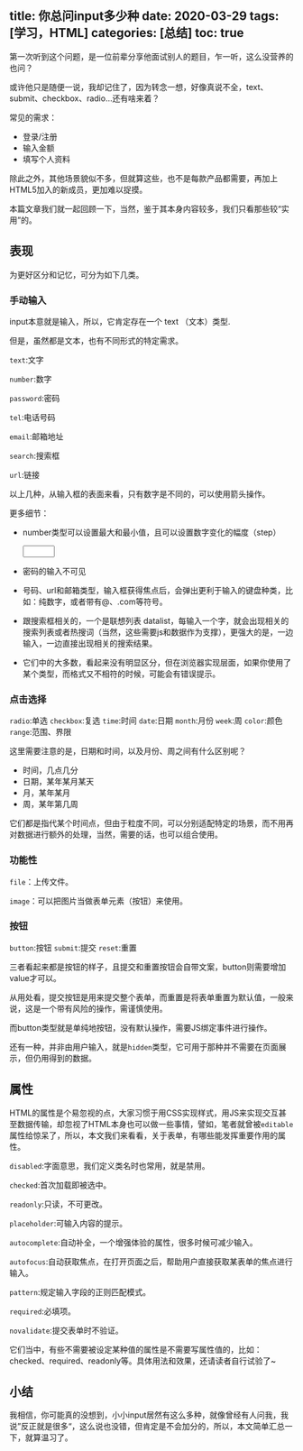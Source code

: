 title: 你总问input多少种
date: 2020-03-29
tags: [学习，HTML]
categories: [总结]
toc: true
---

第一次听到这个问题，是一位前辈分享他面试别人的题目，乍一听，这么没营养的也问？

或许他只是随便一说，我却记住了，因为转念一想，好像真说不全，text、submit、checkbox、radio...还有啥来着？

常见的需求：

- 登录/注册
- 输入金额
- 填写个人资料

除此之外，其他场景貌似不多，但就算这些，也不是每款产品都需要，再加上HTML5加入的新成员，更加难以捉摸。

本篇文章我们就一起回顾一下，当然，鉴于其本身内容较多，我们只看那些较“实用”的。

## 表现

为更好区分和记忆，可分为如下几类。

### 手动输入

input本意就是输入，所以，它肯定存在一个 text （文本）类型.

但是，虽然都是文本，也有不同形式的特定需求。

`text`:文字

`number`:数字

`password`:密码

`tel`:电话号码

`email`:邮箱地址

`search`:搜索框

`url`:链接

以上几种，从输入框的表面来看，只有数字是不同的，可以使用箭头操作。

更多细节：

- number类型可以设置最大和最小值，且可以设置数字变化的幅度（step）

    <input type="number" min="10" max="20" step="2">

- 密码的输入不可见

- 号码、url和邮箱类型，输入框获得焦点后，会弹出更利于输入的键盘种类，比如：纯数字，或者带有@、.com等符号。

- 跟搜索框相关的，一个是联想列表 datalist，每输入一个字，就会出现相关的搜索列表或者热搜词（当然，这些需要js和数据作为支撑），更强大的是，一边输入，一边直接出现相关的搜索结果。

- 它们中的大多数，看起来没有明显区分，但在浏览器实现层面，如果你使用了某个类型，而格式又不相符的时候，可能会有错误提示。

### 点击选择

`radio`:单选
`checkbox`:复选
`time`:时间
`date`:日期
`month`:月份
`week`:周
`color`:颜色
`range`:范围、界限

这里需要注意的是，日期和时间，以及月份、周之间有什么区别呢？

- 时间，几点几分
- 日期，某年某月某天
- 月，某年某月
- 周，某年第几周

它们都是指代某个时间点，但由于粒度不同，可以分别适配特定的场景，而不用再对数据进行额外的处理，当然，需要的话，也可以组合使用。

### 功能性

`file`：上传文件。

`image`：可以把图片当做表单元素（按钮）来使用。

### 按钮

`button`:按钮
`submit`:提交
`reset`:重置

三者看起来都是按钮的样子，且提交和重置按钮会自带文案，button则需要增加value才可以。

从用处看，提交按钮是用来提交整个表单，而重置是将表单重置为默认值，一般来说，这是一个带有风险的操作，需谨慎使用。

而button类型就是单纯地按钮，没有默认操作，需要JS绑定事件进行操作。

还有一种，并非由用户输入，就是`hidden`类型，它可用于那种并不需要在页面展示，但仍用得到的数据。

## 属性

HTML的属性是个易忽视的点，大家习惯于用CSS实现样式，用JS来实现交互甚至数据传输，却忽视了HTML本身也可以做一些事情，譬如，笔者就曾被`editable`属性给惊呆了，所以，本文我们来看看，关于表单，有哪些能发挥重要作用的属性。

`disabled`:字面意思，我们定义类名时也常用，就是禁用。

`checked`:首次加载即被选中。

`readonly`:只读，不可更改。

`placeholder`:可输入内容的提示。

`autocomplete`:自动补全，一个增强体验的属性，很多时候可减少输入。

`autofocus`:自动获取焦点，在打开页面之后，帮助用户直接获取某表单的焦点进行输入。

`pattern`:规定输入字段的正则匹配模式。

`required`:必填项。

`novalidate`:提交表单时不验证。

它们当中，有些不需要被设定某种值的属性是不需要写属性值的，比如：checked、required、readonly等。具体用法和效果，还请读者自行试验了~

## 小结

我相信，你可能真的没想到，小小input居然有这么多种，就像曾经有人问我，我说”反正就是很多“，这么说也没错，但肯定是不会加分的，所以，本文简单汇总一下，就算温习了。
